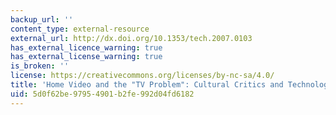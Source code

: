```yaml
---
backup_url: ''
content_type: external-resource
external_url: http://dx.doi.org/10.1353/tech.2007.0103
has_external_licence_warning: true
has_external_license_warning: true
is_broken: ''
license: https://creativecommons.org/licenses/by-nc-sa/4.0/
title: 'Home Video and the "TV Problem": Cultural Critics and Technological Change'
uid: 5d0f62be-9795-4901-b2fe-992d04fd6182
---
```

